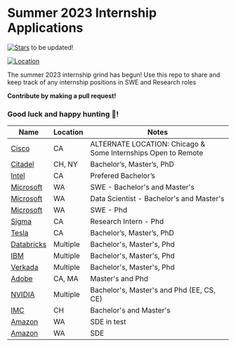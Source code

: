 # Summer 2023 Internship Applications


[![Stars](https://img.shields.io/github/stars/hb0313/Summer2023-Intern?style=social)](https://github.com/hb0313/Summer2023-Intern/stargazers) to be updated!


[![Location](https://img.shields.io/badge/location-US-success)](https://www.google.com/maps/place/United+States/data=!4m2!3m1!1s0x54eab584e432360b:0x1c3bb99243deb742?sa=X&ved=2ahUKEwipmabUlu36AhW-F1kFHUqgDCIQ8gF6BAgJEAE)


The summer 2023 internship grind has begun! Use this repo to share and keep track of any internship positions in SWE and Research roles


**Contribute by making a pull request!**  


### Good luck and happy hunting :tada:!

| Name  |  Location |  Notes |
|---|---|-------------|
|[Cisco](https://jobs.cisco.com/jobs/ProjectDetail/Full-Stack-Software-Engineer-Intern-Summer-2023-Meraki/1368018) | CA | ALTERNATE LOCATION: Chicago & Some Internships Open to Remote |
|[Citadel](https://www.citadelsecurities.com/careers/details/software-engineer-intern-us/) | CH, NY | Bachelor’s, Master’s, PhD |
|[Intel](https://jobs.intel.com/job/santa-clara/microsoft-partnerships-engineer-intern/41147/37905519360) | CA | Prefered Bachelor’s |
|[Microsoft](https://careers.microsoft.com/students/us/en/job/1388845/Software-Engineering-Intern-Opportunities-for-University-Students-United-States) | WA | SWE - Bachelor's and Master's |
|[Microsoft](https://careers.microsoft.com/students/us/en/job/1371270/Data-Applied-Sciences-Intern-Opportunities-for-University-Students) | WA | Data Scientist - Bachelor's and Master's |
|[Microsoft](https://careers.microsoft.com/students/us/en/job/1370686/Software-Engineering-PhD-Intern-Opportunities) | WA | SWE - Phd |
|[Sigma](https://boards.greenhouse.io/sigmacomputing/jobs/4353710003) | CA | Research Intern - Phd |
|[Tesla](https://www.tesla.com/careers/search/job/software-engineering-internship-summer-2023-153316) | CA | Bachelor’s, Master’s, PhD |
|[Databricks](https://www.databricks.com/company/careers/open-positions?department=universityrecruiting&location=all) | Multiple | Bachelor's, Master's, Phd |
|[IBM](https://www.ibm.com/employment/#jobs?%23jobs=&job-search=Internship%2520summer) | Multiple | Bachelor's, Master's, Phd |
|[Verkada](https://jobs.lever.co/verkada?department=Engineering&commitment=Intern) | Multiple | Bachelor's, Master's, Phd |
|[Adobe](https://careers.adobe.com/us/en/job/ADOBUSR131664EXTERNALENUS/2023-Intern-Software-Engineer-Machine-Learning) | CA, MA | Master's and Phd |
|[NVIDIA](https://nvidia.wd5.myworkdayjobs.com/en-US/UniversityJobs/job/US-CA-Santa-Clara/CPU-Verification-Engineer---New-College-Grad_JR1962993-1) | Multiple | Bachelor's, Master's and Phd (EE, CS, CE) |
|[IMC](https://careers.imc.com/us/en/job/REQ-01961/Software-Engineer-Intern-Summer-2023) | CH | Bachelor's and Master's |
|[Amazon](https://www.amazon.jobs/en/jobs/2220337/software-development-engineer-in-test-internship-2023-us) | WA | SDE in test |
|[Amazon](https://www.amazon.jobs/en/jobs/2110678/software-development-engineer-internship-2023-us) | WA | SDE |




